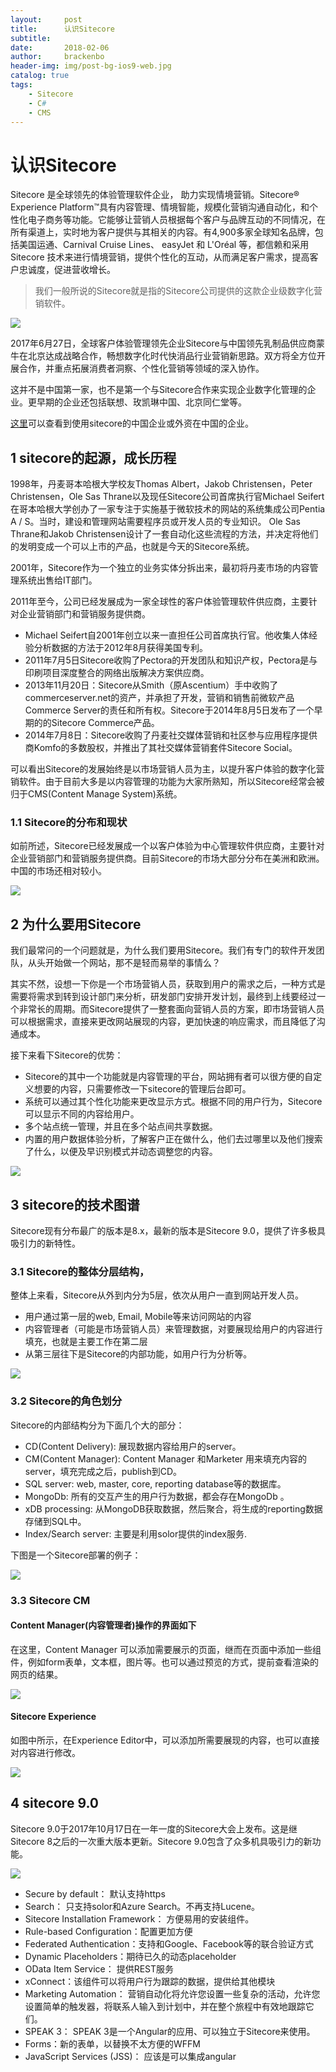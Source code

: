 ```yaml
---
layout:     post
title:      认识Sitecore
subtitle:
date:       2018-02-06
author:     brackenbo
header-img: img/post-bg-ios9-web.jpg
catalog: true
tags:
    - Sitecore
    - C#
    - CMS
---
```


# 认识Sitecore

Sitecore 是全球领先的体验管理软件企业， 助力实现情境营销。Sitecore® Experience Platform™具有内容管理、情境智能，规模化营销沟通自动化，和个性化电子商务等功能。它能够让营销人员根据每个客户与品牌互动的不同情况，在所有渠道上，实时地为客户提供与其相关的内容。有4,900多家全球知名品牌，包括美国运通、Carnival Cruise Lines、 easyJet 和 L'Oréal 等，都信赖和采用 Sitecore 技术来进行情境营销，提供个性化的互动，从而满足客户需求，提高客户忠诚度，促进营收增长。

> 我们一般所说的Sitecore就是指的Sitecore公司提供的这款企业级数字化营销软件。

![](https://github.com/bracken1983/bracken1983.github.io/blob/master/_site/assets/images/sitecore4.jpg?raw=True)

2017年6月27日，全球客户体验管理领先企业Sitecore与中国领先乳制品供应商蒙牛在北京达成战略合作，畅想数字化时代快消品行业营销新思路。双方将全方位开展合作，并重点拓展消费者洞察、个性化营销等领域的深入协作。

这并不是中国第一家，也不是第一个与Sitecore合作来实现企业数字化管理的企业。更早期的企业还包括联想、玫凯琳中国、北京同仁堂等。

[这里](https://index.woorank.com/en/reviews?country=cn&technology=sitecore)可以查看到使用sitecore的中国企业或外资在中国的企业。

## 1 sitecore的起源，成长历程

1998年，丹麦哥本哈根大学校友Thomas Albert，Jakob Christensen，Peter Christensen，Ole Sas Thrane以及现任Sitecore公司首席执行官Michael Seifert在哥本哈根大学创办了一家专注于实施基于微软技术的网站的系统集成公司Pentia A / S。当时，建设和管理网站需要程序员或开发人员的专业知识。 Ole Sas Thrane和Jakob Christensen设计了一套自动化这些流程的方法，并决定将他们的发明变成一个可以上市的产品，也就是今天的Sitecore系统。

2001年，Sitecore作为一个独立的业务实体分拆出来，最初将丹麦市场的内容管理系统出售给IT部门。

2011年至今，公司已经发展成为一家全球性的客户体验管理软件供应商，主要针对企业营销部门和营销服务提供商。

* Michael Seifert自2001年创立以来一直担任公司首席执行官。他收集人体经验分析数据的方法于2012年8月获得美国专利。
* 2011年7月5日Sitecore收购了Pectora的开发团队和知识产权，Pectora是与印刷项目深度整合的网络出版解决方案供应商。
* 2013年11月20日：Sitecore从Smith（原Ascentium）手中收购了commerceserver.net的资产，并承担了开发，营销和销售前微软产品Commerce Server的责任和所有权。Sitecore于2014年8月5日发布了一个早期的的Sitecore Commerce产品。
* 2014年7月8日：Sitecore收购了丹麦社交媒体营销和社区参与应用程序提供商Komfo的多数股权，并推出了其社交媒体营销套件Sitecore Social。

可以看出Sitecore的发展始终是以市场营销人员为主，以提升客户体验的数字化营销软件。由于目前大多是以内容管理的功能为大家所熟知，所以Sitecore经常会被归于CMS(Content Manage System)系统。


### 1.1 Sitecore的分布和现状

如前所述，Sitecore已经发展成一个以客户体验为中心管理软件供应商，主要针对企业营销部门和营销服务提供商。目前Sitecore的市场大部分分布在美洲和欧洲。中国的市场还相对较小。

![](https://github.com/bracken1983/bracken1983.github.io/blob/master/_site/assets/images/sitecore5.jpg?raw=True)


## 2  为什么要用Sitecore

我们最常问的一个问题就是，为什么我们要用Sitecore。我们有专门的软件开发团队，从头开始做一个网站，那不是轻而易举的事情么？

其实不然，设想一下你是一个市场营销人员，获取到用户的需求之后，一种方式是需要将需求到转到设计部门来分析，研发部门安排开发计划，最终到上线要经过一个非常长的周期。而Sitecore提供了一整套面向营销人员的方案，即市场营销人员可以根据需求，直接来更改网站展现的内容，更加快速的响应需求，而且降低了沟通成本。

接下来看下Sitecore的优势：

* Sitecore的其中一个功能就是内容管理的平台，网站拥有者可以很方便的自定义想要的内容，只需要修改一下sitecore的管理后台即可。
* 系统可以通过其个性化功能来更改显示方式。根据不同的用户行为，Sitecore可以显示不同的内容给用户。
* 多个站点统一管理，并且在多个站点间共享数据。
* 内置的用户数据体验分析，了解客户正在做什么，他们去过哪里以及他们搜索了什么，以便及早识别模式并动态调整您的内容。

![](https://github.com/bracken1983/bracken1983.github.io/blob/master/_site/assets/images/sitecore3.jpg?raw=True)


## 3  sitecore的技术图谱

Sitecore现有分布最广的版本是8.x，最新的版本是Sitecore 9.0，提供了许多极具吸引力的新特性。

### 3.1 Sitecore的整体分层结构，

整体上来看，Sitecore从外到内分为5层，依次从用户一直到网站开发人员。

* 用户通过第一层的web, Email, Mobile等来访问网站的内容
* 内容管理者（可能是市场营销人员）来管理数据，对要展现给用户的内容进行填充，也就是主要工作在第二层
* 从第三层往下是Sitecore的内部功能，如用户行为分析等。

![](https://github.com/bracken1983/bracken1983.github.io/blob/master/_site/assets/images/sitecore1.jpg?raw=True)

### 3.2 Sitecore的角色划分

Sitecore的内部结构分为下面几个大的部分：

* CD(Content Delivery): 展现数据内容给用户的server。
* CM(Content Manager): Content Manager 和Marketer 用来填充内容的server，填充完成之后，publish到CD。
* SQL server: web, master, core, reporting database等的数据库。
* MongoDb: 所有的交互产生的用户行为数据，都会存在MongoDb  。
* xDB processing: 从MongoDB获取数据，然后聚合，将生成的reporting数据存储到SQL中。 
* Index/Search server: 主要是利用solor提供的index服务.

下图是一个Sitecore部署的例子：

![](https://github.com/bracken1983/bracken1983.github.io/blob/master/_site/assets/images/sitecore2.jpg?raw=True)

### 3.3 Sitecore CM

#### Content Manager(内容管理者)操作的界面如下

在这里，Content Manager 可以添加需要展示的页面，继而在页面中添加一些组件，例如form表单，文本框，图片等。也可以通过预览的方式，提前查看渲染的网页的结果。

![](https://github.com/bracken1983/bracken1983.github.io/blob/master/_site/assets/images/sitecore6.jpg?raw=True)

#### Sitecore Experience

如图中所示，在Experience Editor中，可以添加所需要展现的内容，也可以直接对内容进行修改。

![](https://github.com/bracken1983/bracken1983.github.io/blob/master/_site/assets/images/sitecore7.jpg?raw=True)

## 4  sitecore 9.0

Sitecore 9.0于2017年10月17日在一年一度的Sitecore大会上发布。这是继Sitecore 8之后的一次重大版本更新。Sitecore 9.0包含了众多机具吸引力的新功能。

![](https://github.com/bracken1983/bracken1983.github.io/blob/master/_site/assets/images/sitecore8.jpg?raw=True)

* Secure by default： 默认支持https
* Search： 只支持solor和Azure Search。不再支持Lucene。
* Sitecore Installation Framework： 方便易用的安装组件。
* Rule-based Configuration：配置更加方便
* Federated Authentication：支持和Google、Facebook等的联合验证方式
* Dynamic Placeholders：期待已久的动态placeholder
* OData Item Service： 提供REST服务
* xConnect：该组件可以将用户行为跟踪的数据，提供给其他模块
* Marketing Automation： 营销自动化将允许您设置一些复杂的活动，允许您设置简单的触发器，将联系人输入到计划中，并在整个旅程中有效地跟踪它们。
* SPEAK 3： SPEAK 3是一个Angular的应用、可以独立于Sitecore来使用。
* Forms：新的表单，以替换不太方便的WFFM
* JavaScript Services (JSS)： 应该是可以集成angular

